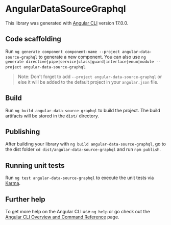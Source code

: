 # AngularDataSourceGraphql

This library was generated with [Angular CLI](https://github.com/angular/angular-cli) version 17.0.0.

## Code scaffolding

Run `ng generate component component-name --project angular-data-source-graphql` to generate a new component. You can also use `ng generate directive|pipe|service|class|guard|interface|enum|module --project angular-data-source-graphql`.
> Note: Don't forget to add `--project angular-data-source-graphql` or else it will be added to the default project in your `angular.json` file. 

## Build

Run `ng build angular-data-source-graphql` to build the project. The build artifacts will be stored in the `dist/` directory.

## Publishing

After building your library with `ng build angular-data-source-graphql`, go to the dist folder `cd dist/angular-data-source-graphql` and run `npm publish`.

## Running unit tests

Run `ng test angular-data-source-graphql` to execute the unit tests via [Karma](https://karma-runner.github.io).

## Further help

To get more help on the Angular CLI use `ng help` or go check out the [Angular CLI Overview and Command Reference](https://angular.io/cli) page.
